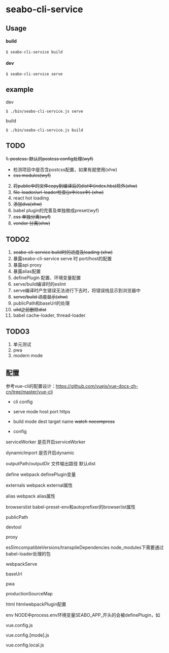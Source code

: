 # seabo-cli-service

## Usage

#### build

```
$ seabo-cli-service build
```

#### dev

```
$ seabo-cli-service serve
```

## example

dev

```
$ ./bin/seabo-cli-service.js serve
```

build

```
$ ./bin/seabo-cli-service.js build
```

## TODO
~~1. postcss: 默认的postcss config处理(wyf)~~
  - 检测项目中是否含postcss配置，如果有就使用(xhw)
  - ~~css modules(wyf)~~
2. ~~将public中的文件copy到编译后的dist中(index.hbs)除外(xhw)~~
3. ~~file-loader/url-loader检查(js中/css中) (xhw)~~
5. react hot loading
6. ~~添加dva(xhw)~~
7. babel plugin的完善及单独做成preset(wyf)
10. ~~css 单独分离(wyf)~~
11. ~~vendor 分离(xhw)~~

## TODO2

1. ~~seabo-cli-service build时的进度及loading (xhw)~~
4. 暴露seabo-cli-service serve 时 port/host的配置
8. 暴露api proxy
9. 暴露alias配置
10. definePlugin 配置、环境变量配置
13. serve/build编译时的eslint
14. serve编译时产生错误无法进行下去时，将错误栈显示到浏览器中
15. ~~serve/build 进度显示(xhw)~~
16. publicPath和baseUrl的处理
17. ~~uild之前删除dist~~
18. babel cache-loader, thread-loader

## TODO3
1. 单元测试
2. pwa
3. modern mode


## 配置

参考vue-cli的配置设计：https://github.com/vuejs/vue-docs-zh-cn/tree/master/vue-cli

- cli config

- serve
mode
host
port
https

- build
mode
dest
target
name
~~watch~~
~~nocompress~~


- config

serviceWorker 是否开启serviceWorker

dynamicImport 是否开启dynamic

outputPath/outputDir 文件输出路径 默认dist

define webpack definePlugin变量

externals webpack external属性

alias webpack alias属性

browserslist babel-preset-env和autoprefixer的browserlist属性

publicPath

devtool

proxy

es5ImcompatibleVersions/transpileDependencies node_modules下需要通过babel-loader处理的包

webpackServe

baseUrl

pwa

productionSourceMap

html htmlwebpackPlugin配置

env NODE中process.env环境变量SEABO_APP_开头的会被definePlugin，如


vue.config.js

vue.config.[mode].js

vue.config.local.js
